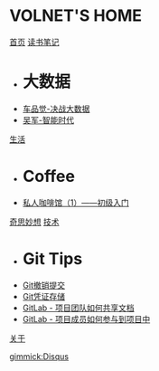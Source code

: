 # VOLNET'S HOME

[首页](index.md)
[读书笔记]()

  * # 大数据
  * [车品觉-决战大数据](docs/book/车品觉-决战大数据/note.md)
  * [吴军-智能时代](docs/book/吴军-智能时代/note.md)

[生活]()

  * # Coffee
  * [私人咖啡馆（1）——初级入门](docs/life/coffee/coffee-introduce.md)

[奇思妙想](item3.md)
[技术]()
  
  * # Git Tips
  * [Git撤销提交](docs/tech/git/tips/reset-to-old-version.md)
  * [Git凭证存储](docs/tech/git/tips/git-credentials.md)
  * [GitLab - 项目团队如何共享文档](docs/tech/git/scenes/share-docs.md)
  * [GitLab - 项目成员如何参与到项目中](docs/tech/git/scenes/participate-project-members.md)

[关于](about.md)

[gimmick:Disqus](volnet)